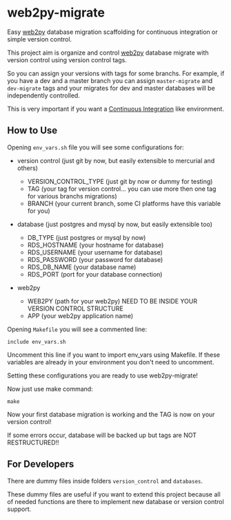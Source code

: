 web2py-migrate
==============

Easy [web2py](https://github.com/web2py/web2py/) database migration scaffolding for continuous integration
or simple version control.

This project aim is organize and control [web2py](https://github.com/web2py/web2py/) database migrate
with version control using version control tags.

So you can assign your versions with tags for some branchs. For example, if you have a dev and a master branch
you can assign `master-migrate` and `dev-migrate` tags and your migrates for dev and master databases will be
independently controlled.

This is very important if you want a [Continuous Integration](http://en.wikipedia.org/wiki/Continuous_integration)
like environment.

How to Use
--------------

Opening `env_vars.sh` file you will see some configurations for:

* version control (just git by now, but easily extensible to mercurial and others)
    * VERSION_CONTROL_TYPE (just git by now or dummy for testing)
    * TAG (your tag for version control... you can use more then one tag for various branchs migrations)
    * BRANCH (your current branch, some CI platforms have this variable for you)

* database (just postgres and mysql by now, but easily extensible too)
    * DB_TYPE (just postgres or mysql by now)
    * RDS_HOSTNAME (your hostname for database)
    * RDS_USERNAME (your username for database)
    * RDS_PASSWORD (your password for database)
    * RDS_DB_NAME (your database name)
    * RDS_PORT (port for your database connection)

* web2py
    * WEB2PY (path for your web2py) NEED TO BE INSIDE YOUR VERSION CONTROL STRUCTURE
    * APP (your web2py application name)

Opening `Makefile` you will see a commented line:

`include env_vars.sh`

Uncomment this line if you want to import env_vars using Makefile. If these variables are already
in your environment you don't need to uncomment. 

Setting these configurations you are ready to use web2py-migrate!

Now just use make command:

`make`

Now your first database migration is working and the TAG is now on your version control!

If some errors occur, database will be backed up but tags are NOT RESTRUCTURED!!

For Developers
---------------

There are dummy files inside folders `version_control` and `databases`.

These dummy files are useful if you want to extend this project because all of needed functions are there to implement
new database or version control support.
 
